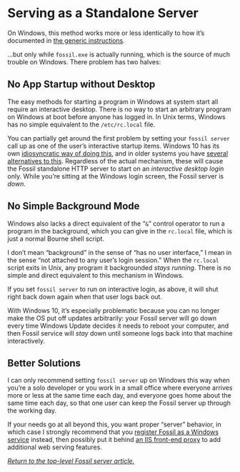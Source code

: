 # Serving as a Standalone Server

On Windows, this method works more or less identically to how it’s
documented in [the generic instructions](../any/none.md).

...but only while `fossil.exe` is actually running, which is the source
of much trouble on Windows. There problem has two halves:


## No App Startup without Desktop

The easy methods for starting a program in Windows at system start all
require an interactive desktop.  There is no way to start an arbitrary
program on Windows at boot before anyone has logged in. In Unix
terms, Windows has no simple equivalent to the `/etc/rc.local` file.

You can partially get around the first problem by setting your `fossil
server` call up as one of the user’s interactive startup items. Windows
10 has its own [idiosyncratic way of doing this][si10], and in older
systems you have [several alternatives to this][si7]. Regardless of the
actual mechanism, these will cause the Fossil standalone HTTP server to
start on an *interactive desktop login* only. While you’re sitting at
the Windows login screen, the Fossil server is *down*.

[si10]: https://www.tenforums.com/tutorials/2944-add-delete-enable-disable-startup-items-windows-10-a.html
[si7]:  https://www.wikihow.com/Change-Startup-Programs-in-Windows-7



## No Simple Background Mode

Windows also lacks a direct equivalent of the “`&`” control operator to
run a program in the background, which you can give in the `rc.local`
file, which is just a normal Bourne shell script.

I don’t mean “background” in the sense of “has no user interface,” I
mean in the sense “not attached to any user’s login session.” When the
`rc.local` script exits in Unix, any program it backgrounded *stays
running*. There is no simple and direct equivalent to this mechanism in
Windows.

If you set `fossil server` to run on interactive login, as above, it
will shut right back down again when that user logs back out.

With Windows 10, it’s especially problematic because you can no longer
make the OS put off updates arbitrarily: your Fossil server will go down
every time Windows Update decides it needs to reboot your computer, and
then Fossil service will *stay* down until someone logs back into that
machine interactively.


## Better Solutions

I can only recommend setting `fossil server` up on Windows this way when
you’re a solo developer or you work in a small office where everyone
arrives more or less at the same time each day, and everyone goes home
about the same time each day, so that one user can keep the Fossil
server up through the working day.

If your needs go at all beyond this, you want proper “server” behavior,
in which case I strongly recommend that you [register Fossil as a
Windows service](./service.md) instead, then possibly put it behind [an
IIS front-end proxy](./iis.md) to add additional web serving features.

*[Return to the top-level Fossil server article.](../)*
